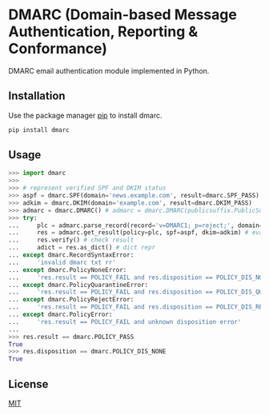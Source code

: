 # DMARC (Domain-based Message Authentication, Reporting & Conformance)

DMARC email authentication module implemented in Python.

## Installation

Use the package manager [pip](https://pip.pypa.io/en/stable/) to install dmarc.

```bash
pip install dmarc
```

## Usage

```python
>>> import dmarc
>>>
>>> # represent verified SPF and DKIM status
>>> aspf = dmarc.SPF(domain='news.example.com', result=dmarc.SPF_PASS)
>>> adkim = dmarc.DKIM(domain='example.com', result=dmarc.DKIM_PASS)
>>> admarc = dmarc.DMARC() # admarc = dmarc.DMARC(publicsuffix.PublicSuffixList())
>>> try:
...     plc = admarc.parse_record(record='v=DMARC1; p=reject;', domain='example.com') # parse policy TXT RR
...     res = admarc.get_result(policy=plc, spf=aspf, dkim=adkim) # evaluate policy
...     res.verify() # check result
...     adict = res.as_dict() # dict repr
... except dmarc.RecordSyntaxError:
...     'invalid dmarc txt rr'
... except dmarc.PolicyNoneError:
...     'res.result == POLICY_FAIL and res.disposition == POLICY_DIS_NONE'
... except dmarc.PolicyQuarantineError:
...     'res.result == POLICY_FAIL and res.disposition == POLICY_DIS_QUARANTINE'
... except dmarc.PolicyRejectError:
...     'res.result == POLICY_FAIL and res.disposition == POLICY_DIS_REJECT'
... except dmarc.PolicyError:
...     'res.result == POLICY_FAIL and unknown disposition error'
...
>>> res.result == dmarc.POLICY_PASS
True
>>> res.disposition == dmarc.POLICY_DIS_NONE
True
```

## License
[MIT](https://choosealicense.com/licenses/mit/)
